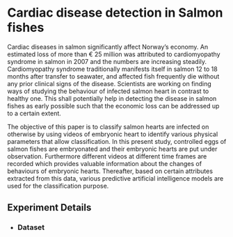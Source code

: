 # Cardiac disease detection in Salmon fishes
Cardiac diseases in salmon significantly affect Norway’s economy. An estimated loss of more than € 25 million was attributed to cardiomyopathy syndrome in salmon in 2007 and the numbers are increasing steadily. Cardiomyopathy syndrome  traditionally  manifests  itself  in salmon  12  to  18  months  after  transfer  to  seawater,  and affected  fish  frequently  die  without  any  prior  clinical signs of the disease. Scientists are working on finding ways of studying the behaviour of infected salmon heart in contrast to healthy one. This shall potentially help in detecting the disease in salmon fishes as early possible such that the economic loss can be addressed up to a certain extent. 

The objective of this paper is to classify salmon hearts are infected on otherwise by using videos of embryonic heart to identify various physical parameters that allow classification. In this present study, controlled eggs of salmon fishes are embryonated and their embryonic hearts are put under observation. Furthermore different videos at different time frames are recorded which provides valuable information about the changes of behaviours of embryonic hearts. Thereafter, based on certain attributes extracted from this data, various predictive artificial intelligence models are used for the classification purpose. 

## Experiment Details
- ### Dataset 
